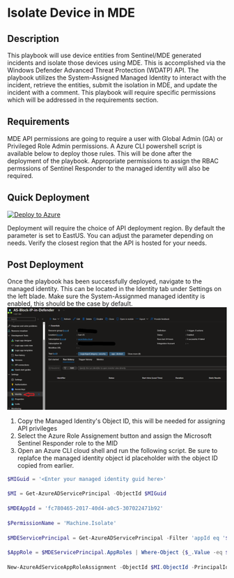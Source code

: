 # Isolate Device in MDE

## Description

This playbook will use device entities from Sentinel/MDE generated incidents and isolate those devices using MDE. This is accomplished via the Windows Defender Advanced Threat Protection (WDATP) API. The playbook utilizes the System-Assigned Managed Identity to interact with the incident, retrieve the entities, submit the isolation in MDE, and update the incident with a comment. This playbook will require specific permissions which will be addressed in the requirements section.

## Requirements

MDE API permissions are going to require a user with Global Admin (GA) or Privileged Role Admin permissions. A Azure CLI powershell script is available below to deploy those rules. This will be done after the deployment of the playbook. Appropriate permissions to assign the RBAC permssions of Sentinel Responder to the managed identity will also be required.

## Quick Deployment

[![Deploy to Azure](https://aka.ms/deploytoazurebutton)](https://portal.azure.com/#create/Microsoft.Template/uri/https%3A%2F%2Fraw.githubusercontent.com%2FAscent-Solutions-LLC%2FProServ_AutomationKits%2Fmain%2FPlaybooks%2Isolate-Device-in-MDE%2FIsolate-Device-in-MDE)

Deployment will require the choice of API deployment region. By default the parameter is set to EastUS. You can adjust the parameter depending on needs. Verify the closest region that the API is hosted for your needs.

## Post Deployment

Once the playbook has been successfully deployed, navigate to the managed identity. This can be located in the Identity tab under Settings on the left blade. Make sure the System-Assignmed managed identity is enabled, this should be the case by default.
![alt text](images/MID_settings_01.png)

1) Copy the Managed Identity's Object ID, this will be needed for assigning API privileges
2) Select the Azure Role Assignement button and assign the Microsoft Sentinel
Responder role to the MID
3) Open an Azure CLI cloud shell and run the following script. Be sure to replafce the managed identity object id placeholder with the object ID copied from earlier.

```powershell
$MIGuid = '<Enter your managed identity guid here>' 

$MI = Get-AzureADServicePrincipal -ObjectId $MIGuid 

$MDEAppId = 'fc780465-2017-40d4-a0c5-307022471b92' 

$PermissionName = 'Machine.Isolate' 

$MDEServicePrincipal = Get-AzureADServicePrincipal -Filter 'appId eq '$MDEAppId'' 

$AppRole = $MDEServicePrincipal.AppRoles | Where-Object {$_.Value -eq $PermissionName -and $_.AllowedMemberTypes -contains 'Application'} 

New-AzureAdServiceAppRoleAssignment -ObjectId $MI.ObjectId -PrincipalId $MI.ObjectId ` -ResourceId $MDEServicePrincipal.ObjectId -Id $AppRole.Id
```
